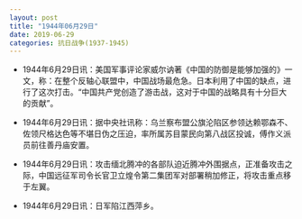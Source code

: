 ```yaml
---
layout: post
title: "1944年06月29日"
date: 2019-06-29
categories: 抗日战争(1937-1945)
---
```


<meta name="referrer" content="no-referrer" />

- 1944年6月29日讯：美国军事评论家威尔讷著《中国的防御是能够加强的》一文，称：在整个反轴心联盟中，中国战场最危急。日本利用了中国的缺点，进行了这次打击。“中国共产党创造了游击战，这对于中国的战略具有十分巨大的贡献”。 

- 1944年6月29日讯：据中央社讯称：乌兰察布盟公旗沦陷区参领达赖鄂森不、佐领尺格达色等不堪日伪之压迫，率所属苏目蒙民向第八战区投诚，傅作义派员前往善丹庙安置。 

- 1944年6月29日讯：攻击缅北腾冲的各部队迫近腾冲外围据点，正准备攻击之际，中国远征军司令长官卫立煌令第二集团军对部署稍加修正，将攻击重点移于左翼。 

- 1944年6月29日讯：日军陷江西萍乡。 

